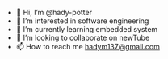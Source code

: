 - 👋 Hi, I’m @hady-potter
- 👀 I’m interested in software engineering
- 🌱 I’m currently learning embedded system 
- 💞️ I’m looking to collaborate on newTube
- 📫 How to reach me hadym137@gmail.com

<!---
hady-potter/hady-potter is a ✨ special ✨ repository because its `README.md` (this file) appears on your GitHub profile.
You can click the Preview link to take a look at your changes.
--->
